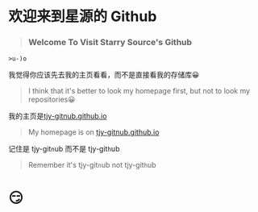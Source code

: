 # 欢迎来到星源的 Github

> ### Welcome To Visit Starry Source's Github

```
>u-)o
```

我觉得你应该先去我的主页看看，而不是直接看我的存储库😀

> I think that it's better to look my homepage first, but not to look my repositories😀

我的主页是[tjy-gitnub.github.io](//tjy-gitnub.github.io)

> My homepage is on [tjy-gitnub.github.io](//tjy-gitnub.github.io)

记住是 tjy-git`n`ub 而不是 tjy-git`h`ub

> Remember it's tjy-git`n`ub not tjy-git`h`ub

# 😏
